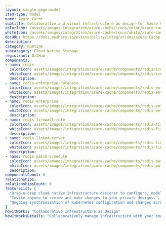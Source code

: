 ```yaml
---
layout: single-page-model
item-type: model
name: Azure Cache
subtitle: Collaborative and visual infrastructure as design for Azure Cache
colorIcon: /assets/images/integration/azure-cache/icons/color/azure-cache-color.svg
whiteIcon: /assets/images/integration/azure-cache/icons/white/azure-cache-white.svg
docURL: https://docs.meshery.io/extensibility/integrations/azure-Cache
description: 
category: Runtime
subcategory: Cloud Native Storage
registrant: GitHub
components: 
- name: redis
  colorIcon: assets/images/integration/azure-cache/components/redis/icons/color/redis-color.svg
  whiteIcon: assets/images/integration/azure-cache/components/redis/icons/white/redis-white.svg
  description: 
- name: redis-enterprise-database
  colorIcon: assets/images/integration/azure-cache/components/redis-enterprise-database/icons/color/redis-enterprise-database-color.svg
  whiteIcon: assets/images/integration/azure-cache/components/redis-enterprise-database/icons/white/redis-enterprise-database-white.svg
  description: 
- name: redis-enterprise
  colorIcon: assets/images/integration/azure-cache/components/redis-enterprise/icons/color/redis-enterprise-color.svg
  whiteIcon: assets/images/integration/azure-cache/components/redis-enterprise/icons/white/redis-enterprise-white.svg
  description: 
- name: redis-firewall-rule
  colorIcon: assets/images/integration/azure-cache/components/redis-firewall-rule/icons/color/redis-firewall-rule-color.svg
  whiteIcon: assets/images/integration/azure-cache/components/redis-firewall-rule/icons/white/redis-firewall-rule-white.svg
  description: 
- name: redis-linked-server
  colorIcon: assets/images/integration/azure-cache/components/redis-linked-server/icons/color/redis-linked-server-color.svg
  whiteIcon: assets/images/integration/azure-cache/components/redis-linked-server/icons/white/redis-linked-server-white.svg
  description: 
- name: redis-patch-schedule
  colorIcon: assets/images/integration/azure-cache/components/redis-patch-schedule/icons/color/redis-patch-schedule-color.svg
  whiteIcon: assets/images/integration/azure-cache/components/redis-patch-schedule/icons/white/redis-patch-schedule-white.svg
  description: 
componentsCount: 6
relationships: 
relationshipsCount: 0
featureList: [
  "Drag-n-drop cloud native infrastructure designer to configure, model, and deploy your workloads.",
  "Invite anyone to review and make changes to your private designs.",
  "Ongoing synchronization of Kubernetes configuration and changes across any number of clusters."
]
howItWorks: "Collaborative Infrastructure as Design"
howItWorksDetails: "Collaboratively manage infrastructure with your coworkers synchronously sharing the same designs."
---
```

